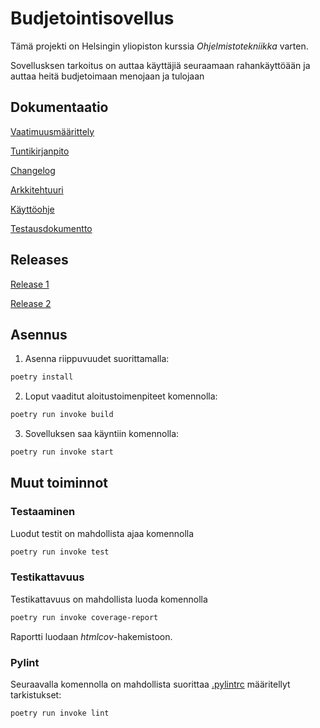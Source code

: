 # Budjetointisovellus

Tämä projekti on Helsingin yliopiston kurssia *Ohjelmistotekniikka* varten.

Sovellusksen tarkoitus on auttaa käyttäjiä seuraamaan rahankäyttöään ja auttaa heitä budjetoimaan menojaan ja tulojaan

## Dokumentaatio

[Vaatimuusmäärittely](https://github.com/T-Marenk/ot-harjoitustyo/blob/main/dokumentaatio/vaatimusmaarittely.md)

[Tuntikirjanpito](https://github.com/T-Marenk/ot-harjoitustyo/blob/main/dokumentaatio/tuntikirjapito.md)

[Changelog](https://github.com/T-Marenk/ot-harjoitustyo/blob/main/dokumentaatio/changelog.md)

[Arkkitehtuuri](https://github.com/T-Marenk/ot-harjoitustyo/blob/main/dokumentaatio/arkkitehtuuri.md)

[Käyttöohje](https://github.com/T-Marenk/ot-harjoitustyo/blob/main/dokumentaatio/kayttoohje.md)

[Testausdokumentto](https://github.com/T-Marenk/ot-harjoitustyo/blob/main/dokumentaatio/Testaus.md)

## Releases

[Release 1](https://github.com/T-Marenk/ot-harjoitustyo/releases/tag/viikko5)

[Release 2](https://github.com/T-Marenk/ot-harjoitustyo/releases/tag/viikko6)

## Asennus

1. Asenna riippuvuudet suorittamalla:

```bash
poetry install
```

2. Loput vaaditut aloitustoimenpiteet komennolla:

```bash
poetry run invoke build
```

3. Sovelluksen saa käyntiin komennolla:

```bash
poetry run invoke start
```

## Muut toiminnot

### Testaaminen

Luodut testit on mahdollista ajaa komennolla

```bash
poetry run invoke test
```

### Testikattavuus

Testikattavuus on mahdollista luoda komennolla

```bash
poetry run invoke coverage-report
```

Raportti luodaan _htmlcov_-hakemistoon.

### Pylint

Seuraavalla komennolla on mahdollista suorittaa [.pylintrc](https://github.com/T-Marenk/ot-harjoitustyo/blob/main/.pylintrc) määritellyt tarkistukset:

```bsah
poetry run invoke lint
```
